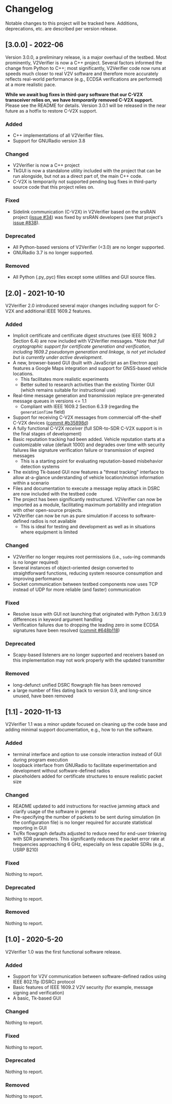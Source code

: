 # Changelog
Notable changes to this project will be tracked here. Additions, deprecations, etc. are described per version release.

## [3.0.0] - 2022-06
Version 3.0.0, a preliminary release, is a major overhaul of the testbed. Most prominently, V2Verifier is now a C++ project. Several factors 
informed the change from Python to C++; most significantly, V2Verifier code now runs at speeds much closer to real
V2V software and therefore more accurately reflects real-world performance (e.g., ECDSA verifications are performed)
at a more realistic pace. 

**While we await bug fixes in third-pary software that our C-V2X transceiver relies on,
we have _temporarily_ removed C-V2X support.** Please see the README for details.
Version 3.0.1 will be released in the near future as a hotfix to restore C-V2X support.

### Added
- C++ implementations of all V2Verifier files.
- Support for GNURadio version 3.8
### Changed
- V2Verifier is now a C++ project
- TkGUI is now a standalone utility included with the project that can be run alongside,
but not as a direct part of, the main C++ code.
- C-V2X is temporarily not supported pending bug fixes in third-party source code that this project relies on.
### Fixed
- Sidelink communication (C-V2X) in V2Verifier based on the srsRAN project ([issue #34](https://github.com/twardokus/v2verifier/issues/34)) was fixed by srsRAN developers (see that project's [issue #838](https://github.com/srsran/srsRAN/issues/838)).
### Deprecated
- All Python-based versions of V2Verifier (<3.0) are no longer supported.
- GNURadio 3.7 is no longer supported. 
### Removed
- All Python (.py,.pyc) files except some utilities and GUI source files.

## [2.0] - 2021-10-10
V2Verifier 2.0 introduced several major changes including support for C-V2X and additional IEEE 1609.2 features.
### Added
- Implicit certificate and certificate digest structures (see IEEE 1609.2 Section 6.4) are now included with V2Verifier messages. \*_Note that full cryptographic support for certificate generation and verification, including 1609.2 pseudonym generation and linkage, is not yet included but is currently under active development_.
- A new, browser-based GUI (built with JavaScript as an Electron app) features a Google Maps integration and support for GNSS-based vehicle locations.
    - This facilitates more realistic experiments
    - Better suited to research activities than the existing Tkinter GUI (which remains suitable for instructional use)
- Real-time message generation and transmission replace pre-generated message queues in versions <= 1.1
    - Compliant with IEEE 1609.2 Section 6.3.9 (regarding the `generationTime` field)
- Support for receiving C-V2X messages from commercial off-the-shelf C-V2X devices ([commit #b35898d](https://github.com/twardokus/v2verifier/commits/master?before=8655d3f1db9c398f9496732a3307af6d7617fb92+70&branch=master))
- A fully functional C-V2X _receiver_ (full SDR-to-SDR C-V2X support is in the final stages of development)
- Basic reputation tracking had been added. Vehicle reputation starts at a customizable value (default 1000) and degrades over time with security failures like signature verification failure or transmission of expired messages
    - This is a starting point for evaluating reputation-based misbehavior detection systems
- The existing Tk-based GUI now features a "threat tracking" interface to allow at-a-glance understanding of vehicle location/motion information within a scenario
- Files and documentation to execute a message replay attack in DSRC are now included with the testbed code
- The project has been significantly restructured. V2Verifier can now be imported as a module, facilitating maximum portability and integration with other open-source projects.
- V2Verifier can now be run as pure simulation if access to software-defined radios is not available
    - This is ideal for testing and development as well as in situations where equipment is limited
### Changed
- V2Verifier no longer requires root permissions (i.e., `sudo`-ing commands is no longer required)
- Several instances of object-oriented design converted to straightforward functions, reducing system resource consumption and improving performance
- Socket communication between testbed components now uses TCP instead of UDP for more reliable (and faster) communication
### Fixed
- Resolve issue with GUI not launching that originated with Python 3.6/3.9 differences in keyword argument handling
- Verification failures due to dropping the leading zero in some ECDSA signatures have been resolved ([commit #648b118](https://github.com/twardokus/v2verifier/commit/648b11883d4f4b71055d84c9cfc6b1c548654160))
### Deprecated
- Scapy-based listeners are no longer supported and receivers based on this implementation may not work properly with the updated transmitter
### Removed
- long-defunct unified DSRC flowgraph file has been removed
- a large number of files dating back to version 0.9, and long-since unused, have been removed


## [1.1] - 2020-11-13
V2Verifier 1.1 was a minor update focused on cleaning up the code base and adding minimal support documentation, e.g., how to run the software.

### Added
- terminal interface and option to use console interaction instead of GUI during program execution
- loopback interface from GNURadio to facilitate experimentation and development without software-defined radios
- placeholders added for certificate structures to ensure realistic packet size
### Changed
- README updated to add instructions for reactive jamming attack and clarify usage of the software in general
- Pre-specifying the number of packets to be sent during simulation (in the configuration file) is no longer required for accurate statistical reporting in GUI
- Tx/Rx flowgraph defaults adjusted to reduce need for end-user tinkering with SDR parameters. This significantly reduces the packet error rate at frequencies approaching 6 GHz, especially on less capable SDRs (e.g., USRP B210)
### Fixed
Nothing to report.
### Deprecated
Nothing to report.
### Removed
Nothing to report.

## [1.0] - 2020-5-20
V2Verifier 1.0 was the first functional software release.

### Added
- Support for V2V communication between software-defined radios using IEEE 802.11p (DSRC) protocol
- Basic features of IEEE 1609.2 V2V security (for example, message signing and verification)
- A basic, Tk-based GUI
### Changed
Nothing to report.
### Fixed
Nothing to report.
### Deprecated
Nothing to report.
### Removed
Nothing to report.
